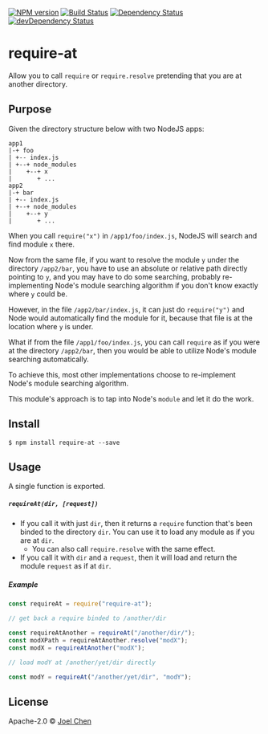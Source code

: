 [![NPM version][npm-image]][npm-url] [![Build Status][travis-image]][travis-url]
[![Dependency Status][daviddm-image]][daviddm-url] [![devDependency Status][daviddm-dev-image]][daviddm-dev-url]

# require-at

Allow you to call `require` or `require.resolve` pretending that you are at another directory.

## Purpose

Given the directory structure below with two NodeJS apps:

    app1
    |-+ foo
    | +-- index.js
    | +--+ node_modules
    |    +--+ x 
    |       + ...
    app2
    |-+ bar
    | +-- index.js
    | +--+ node_modules
    |    +--+ y
    |       + ...

When you call `require("x")` in `/app1/foo/index.js`, NodeJS will search and find module `x` there.

Now from the same file, if you want to resolve the module `y` under the directory `/app2/bar`, you have to use an absolute or relative path directly pointing to `y`, and you may have to do some searching, probably re-implementing Node's module searching algorithm if you don't know exactly where `y` could be.

However, in the file `/app2/bar/index.js`, it can just do `require("y")` and Node would automatically find the module for it, because that file is at the location where `y` is under.

What if from the file `/app1/foo/index.js`, you can call `require` as if you were at the directory `/app2/bar`, then you would be able to utilize Node's module searching automatically. 

To achieve this, most other implementations choose to re-implement Node's module searching algorithm.

This module's approach is to tap into Node's `module` and let it do the work.

## Install

    $ npm install require-at --save

## Usage

A single function is exported.

##### `requireAt(dir, [request])`

-   If you call it with just `dir`, then it returns a `require` function that's been binded to the directory `dir`.  You can use it to load any module as if you are at `dir`.  
    -   You can also call `require.resolve` with the same effect.
-   If you call it with `dir` and a `request`, then it will load and return the module `request` as if at `dir`.

##### Example

```js
const requireAt = require("require-at");

// get back a require binded to /another/dir

const requireAtAnother = requireAt("/another/dir/");
const modXPath = requireAtAnother.resolve("modX");
const modX = requireAtAnother("modX");

// load modY at /another/yet/dir directly

const modY = requireAt("/another/yet/dir", "modY");
```

## License

Apache-2.0 © [Joel Chen](https://github.com/jchip)

[travis-image]: https://travis-ci.org/jchip/require-at.svg?branch=master

[travis-url]: https://travis-ci.org/jchip/require-at

[npm-image]: https://badge.fury.io/js/require-at.svg

[npm-url]: https://npmjs.org/package/require-at

[daviddm-image]: https://david-dm.org/jchip/require-at/status.svg

[daviddm-url]: https://david-dm.org/jchip/require-at

[daviddm-dev-image]: https://david-dm.org/jchip/require-at/dev-status.svg

[daviddm-dev-url]: https://david-dm.org/jchip/require-at?type=dev
